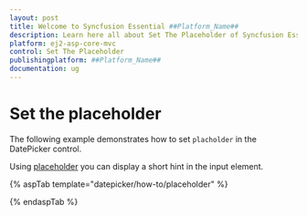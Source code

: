 ```yaml
---
layout: post
title: Welcome to Syncfusion Essential ##Platform_Name##
description: Learn here all about Set The Placeholder of Syncfusion Essential ##Platform_Name## widgets based on HTML5 and jQuery.
platform: ej2-asp-core-mvc
control: Set The Placeholder
publishingplatform: ##Platform_Name##
documentation: ug
---
```



# Set the placeholder

The following example demonstrates how to set `placholder` in the DatePicker control.

Using [placeholder](https://help.syncfusion.com/cr/aspnetcore-js2/Syncfusion.EJ2.Calendars.DatePicker.html#Syncfusion_EJ2_Calendars_DatePicker_Placeholder) you can display a short hint in the input element.

{% aspTab template="datepicker/how-to/placeholder" %}

{% endaspTab %}
